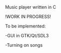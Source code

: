 Music player written in C

!WORK IN PROGRESS!

To be implemented:

  -GUI in GTK/Qt/SDL3
  
  -Turning on songs
